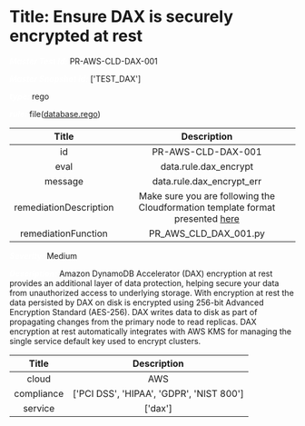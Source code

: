 



# Title: Ensure DAX is securely encrypted at rest


***<font color="white">Master Test Id:</font>*** PR-AWS-CLD-DAX-001

***<font color="white">Master Snapshot Id:</font>*** ['TEST_DAX']

***<font color="white">type:</font>*** rego

***<font color="white">rule:</font>*** file([database.rego])  
  
  
  
  

|Title|Description|
| :---: | :---: |
|id|PR-AWS-CLD-DAX-001|
|eval|data.rule.dax_encrypt|
|message|data.rule.dax_encrypt_err|
|remediationDescription|Make sure you are following the Cloudformation template format presented <a href='https://docs.aws.amazon.com/AWSCloudFormation/latest/UserGuide/aws-properties-dax-cluster-ssespecification.html' target='_blank'>here</a>|
|remediationFunction|PR_AWS_CLD_DAX_001.py|


***<font color="white">Severity:</font>*** Medium

***<font color="white">Description:</font>*** Amazon DynamoDB Accelerator (DAX) encryption at rest provides an additional layer of data protection, helping secure your data from unauthorized access to underlying storage. With encryption at rest the data persisted by DAX on disk is encrypted using 256-bit Advanced Encryption Standard (AES-256). DAX writes data to disk as part of propagating changes from the primary node to read replicas. DAX encryption at rest automatically integrates with AWS KMS for managing the single service default key used to encrypt clusters.  
  
  

|Title|Description|
| :---: | :---: |
|cloud|AWS|
|compliance|['PCI DSS', 'HIPAA', 'GDPR', 'NIST 800']|
|service|['dax']|



[database.rego]: https://github.com/prancer-io/prancer-compliance-test/tree/master/aws/cloud/database.rego
